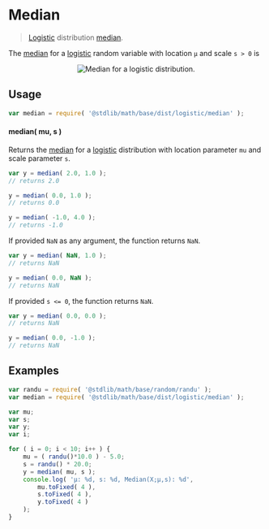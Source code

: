 # Median

> [Logistic][logistic] distribution [median][median].


<!-- Section to include introductory text. Make sure to keep an empty line after the intro `section` element and another before the `/section` close. -->

<section class="intro">

The [median][median] for a [logistic][logistic] random variable with location `μ` and scale `s > 0` is

<!-- <equation class="equation" label="eq:median" align="center" raw="\operatorname{Median}\left( X \right) = \mu" alt="Median for a logistic distribution."> -->

<div class="equation" align="center" data-raw-text="\operatorname{Median}\left( X \right) = \mu" data-equation="eq:median">
    <img src="" alt="Median for a logistic distribution.">
    <br>
</div>

<!-- </equation> -->

</section>

<!-- /.intro -->

<!-- Package usage documentation. -->

<section class="usage">

## Usage

``` javascript
var median = require( '@stdlib/math/base/dist/logistic/median' );
```

#### median( mu, s )

Returns the [median][median] for a [logistic][logistic] distribution with location parameter `mu` and scale parameter `s`.

``` javascript
var y = median( 2.0, 1.0 );
// returns 2.0

y = median( 0.0, 1.0 );
// returns 0.0

y = median( -1.0, 4.0 );
// returns -1.0
```

If provided `NaN` as any argument, the function returns `NaN`.

``` javascript
var y = median( NaN, 1.0 );
// returns NaN

y = median( 0.0, NaN );
// returns NaN
```

If provided `s <= 0`, the function returns `NaN`.

``` javascript
var y = median( 0.0, 0.0 );
// returns NaN

y = median( 0.0, -1.0 );
// returns NaN
```

</section>

<!-- /.usage -->

<!-- Package usage notes. Make sure to keep an empty line after the `section` element and another before the `/section` close. -->

<section class="notes">

</section>

<!-- /.notes -->

<!-- Package usage examples. -->

<section class="examples">

## Examples

``` javascript
var randu = require( '@stdlib/math/base/random/randu' );
var median = require( '@stdlib/math/base/dist/logistic/median' );

var mu;
var s;
var y;
var i;

for ( i = 0; i < 10; i++ ) {
    mu = ( randu()*10.0 ) - 5.0;
    s = randu() * 20.0;
    y = median( mu, s );
    console.log( 'µ: %d, s: %d, Median(X;µ,s): %d',
        mu.toFixed( 4 ),
        s.toFixed( 4 ),
        y.toFixed( 4 )
    );
}
```

</section>

<!-- /.examples -->

<!-- Section to include cited references. If references are included, add a horizontal rule *before* the section. Make sure to keep an empty line after the `section` element and another before the `/section` close. -->

<section class="references">

</section>

<!-- /.references -->

<!-- Section for all links. Make sure to keep an empty line after the `section` element and another before the `/section` close. -->

<section class="links">

[logistic]: https://en.wikipedia.org/wiki/Logistic_distribution
[median]: https://en.wikipedia.org/wiki/Median

</section>

<!-- /.links -->
